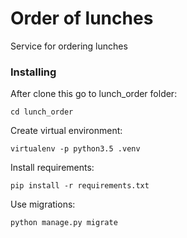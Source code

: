 # Order of lunches

Service for ordering lunches

### Installing

After clone this go to lunch_order folder:

```
cd lunch_order
```

Create virtual environment:
```
virtualenv -p python3.5 .venv
```

Install requirements:
```
pip install -r requirements.txt
```

Use migrations:
```
python manage.py migrate
```
